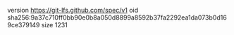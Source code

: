 version https://git-lfs.github.com/spec/v1
oid sha256:9a37c710ff0bb90e0b8a050d8899a8592b37fa2292ea1da073b0d169ce379149
size 1231
